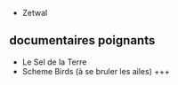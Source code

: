 * Zetwal


documentaires poignants
-----------------------
* Le Sel de la Terre
* Scheme Birds (à se bruler les ailes) +++


